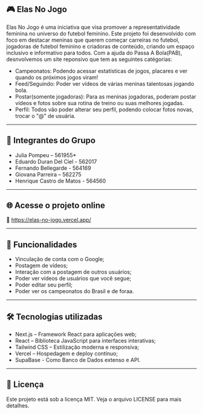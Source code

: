 ## 🎮 Elas No Jogo
Elas No Jogo é uma iniciativa que visa promover a representatividade feminina no universo do futebol feminino. Este projeto foi desenvolvido com foco em destacar meninas que querem começar carreiras no futebol, jogadoras de futebol feminino e criadoras de conteúdo, criando um espaço inclusivo e informativo para todos. Com a ajuda do Passa A Bola(PAB), desnvolvemos um site reponsivo que tem as seguintes catégorias:
  - Campeonatos: Podendo acessar estatísticas de jogos, placares e ver quando os próximos jogos viram!
  - Feed/Seguindo: Poder ver vídeos de várias meninas talentosas jogando bola.
  - Postar(somente jogadoras): Para as meninas jogadoras, poderam postar vídeos e fotos sobre sua rotina de treino ou suas melhores jogadas.
  - Perfil: Todos vão poder alterar seu perfil, podendo colocar fotos novas, trocar o "@" de usuária.
 
---

## 👥 Integrantes do Grupo
  - Julia Pompeu – 561955* 
  - Eduardo Duran Del Ciel - 562017
  - Fernando Bellegarde - 564169
  - Giovana Parreira – 562275
  - Henrique Castro de Matos - 564560

---
 
## 🌐 Acesse o projeto online
  🔗 https://elas-no-jogo.vercel.app/
 
---
 
## 🧠 Funcionalidades
 - Vinculação de conta com o Google;
 - Postagem de vídeos;
 - Interação com a postagem de outros usuários;
 - Poder ver vídeos de usuários que você segue;
 - Poder editar seu perfil;
 - Poder ver os campeonatos do Brasil e de foraa.

---

## 🛠️ Tecnologias utilizadas
   - Next.js – Framework React para aplicações web;
   - React – Biblioteca JavaScript para interfaces interativas;
   - Tailwind CSS – Estilização moderna e responsiva;
   - Vercel – Hospedagem e deploy contínuo;
   - SupaBase - Como Banco de Dados extenso e API.
 
---

## 📄 Licença
Este projeto está sob a licença MIT. Veja o arquivo LICENSE para mais detalhes.
